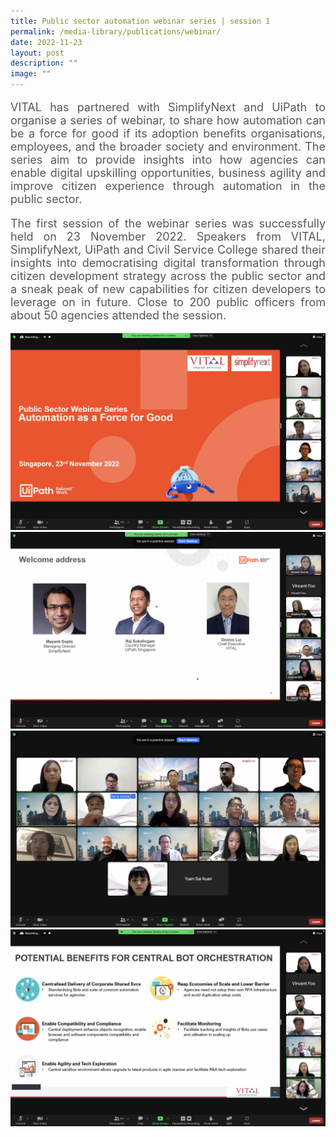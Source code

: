 ```yaml
---
title: Public sector automation webinar series | session 1
permalink: /media-library/publications/webinar/
date: 2022-11-23
layout: post
description: ""
image: ""
---
```

<p style="font-size: 18px;color:#585858;text-align:justify;">
VITAL has partnered with SimplifyNext and UiPath to organise a series of webinar, to share how automation can be a force for good if its adoption benefits organisations, employees, and the broader society and environment. The series aim to provide insights into how agencies can enable digital upskilling opportunities, business agility and improve citizen experience through automation in the public sector.
</p>
<p style="font-size: 18px;color:#585858;text-align:justify;">
The first session of the webinar series was successfully held on 23 November 2022. Speakers from VITAL, SimplifyNext, UiPath and Civil Service College shared their insights into democratising digital transformation through citizen development strategy across the public sector and a sneak peak of new capabilities for citizen developers to leverage on in future. Close to 200 public officers from about 50 agencies attended the session.
</p>

<img src="/images/Media/webinar 1.png">
<br>
<img src="/images/Media/webinar 2.png">
<br>
<img src="/images/Media/webinar 3.png">
<br>
<img src="/images/Media/webinar 4.png">